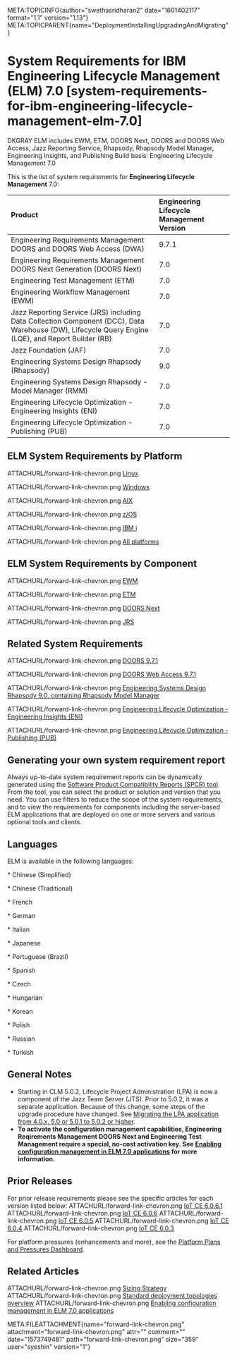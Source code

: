 META:TOPICINFO{author="swethasridharan2" date="1601402117" format="1.1"
version="1.13"}
META:TOPICPARENT{name="DeploymentInstallingUpgradingAndMigrating"}

# System Requirements for IBM Engineering Lifecycle Management (ELM) 7.0 [system-requirements-for-ibm-engineering-lifecycle-management-elm-7.0]

DKGRAY ELM includes EWM, ETM, DOORS Next, DOORS and DOORS Web Access,
Jazz Reporting Service, Rhapsody, Rhapsody Model Manager, Engineering
Insights, and Publishing Build basis: Engineering Lifecycle Management
7.0

This is the list of system requirements for **Engineering Lifecycle
Management** 7.0:

| Product | Engineering Lifecycle Management Version |
|:---|:---|
| Engineering Requirements Management DOORS and DOORS Web Access (DWA) | 9.7.1 |
| Engineering Requirements Management DOORS Next Generation (DOORS Next) | 7.0 |
| Engineering Test Management (ETM) | 7.0 |
| Engineering Workflow Management (EWM) | 7.0 |
| Jazz Reporting Service (JRS) including Data Collection Component (DCC), Data Warehouse (DW), Lifecycle Query Engine (LQE), and Report Builder (RB) | 7.0 |
| Jazz Foundation (JAF) | 7.0 |
| Engineering Systems Design Rhapsody (Rhapsody) | 9.0 |
| Engineering Systems Design Rhapsody - Model Manager (RMM) | 7.0 |
| Engineering Lifecycle Optimization - Engineering Insights (ENI) | 7.0 |
| Engineering Lifecycle Optimization - Publishing (PUB) | 7.0 |

## ELM System Requirements by Platform

ATTACHURL/forward-link-chevron.png
[Linux](https://www.ibm.com/software/reports/compatibility/clarity-reports/report/html/softwareReqsForProduct?deliverableId=BD41C8E05A1C11E982882C5D069DA07A&osPlatforms=Linux&duComponentIds=D004|D002|D001|D003|S005|S006&mandatoryCapIds=30|9|24|35|13|132|42|19|16|26|40&optionalCapIds=133|66|135|7|5|1|242|187|74|19|137|27|4)

ATTACHURL/forward-link-chevron.png
[Windows](https://www.ibm.com/software/reports/compatibility/clarity-reports/report/html/softwareReqsForProduct?deliverableId=BD41C8E05A1C11E982882C5D069DA07A&osPlatforms=Windows&duComponentIds=D004|D002|D001|D003|S005|S006&mandatoryCapIds=30|9|24|35|13|132|42|19|16|26|40&optionalCapIds=133|66|135|7|5|1|242|187|74|19|137|27|4)

ATTACHURL/forward-link-chevron.png
[AIX](https://www.ibm.com/software/reports/compatibility/clarity-reports/report/html/softwareReqsForProduct?deliverableId=BD41C8E05A1C11E982882C5D069DA07A&osPlatforms=AIX&duComponentIds=D004|D002|D001|D003|S005|S006&mandatoryCapIds=30|9|24|35|13|132|42|19|16|26|40&optionalCapIds=133|66|135|7|5|1|242|187|74|19|137|27|4)

ATTACHURL/forward-link-chevron.png
[z/OS](https://www.ibm.com/software/reports/compatibility/clarity-reports/report/html/softwareReqsForProduct?deliverableId=BD41C8E05A1C11E982882C5D069DA07A&osPlatforms=z/OS&duComponentIds=D004|D002|D001|D003|S005|S006&mandatoryCapIds=30|9|24|35|13|132|42|19|16|26|40&optionalCapIds=133|66|135|7|5|1|242|187|74|19|137|27|4)

ATTACHURL/forward-link-chevron.png [IBM
i](https://www.ibm.com/software/reports/compatibility/clarity-reports/report/html/softwareReqsForProduct?deliverableId=BD41C8E05A1C11E982882C5D069DA07A&osPlatforms=IBM20i&duComponentIds=D004|D002|D001|D003|S005|S006&mandatoryCapIds=30|9|24|35|13|132|42|19|16|26|40&optionalCapIds=133|66|135|7|5|1|242|187|74|19|137|27|4)

ATTACHURL/forward-link-chevron.png [All
platforms](https://www.ibm.com/software/reports/compatibility/clarity-reports/report/html/softwareReqsForProduct?deliverableId=BD41C8E05A1C11E982882C5D069DA07A&osPlatforms=AIX|IBM20i|Linux|Mac20OS|Windows|z/OS&duComponentIds=D004|D002|D001|D003|S005|S006&mandatoryCapIds=30|9|24|35|13|132|42|19|16|26|40&optionalCapIds=133|66|135|7|5|1|242|187|74|19|137|27|4)

## ELM System Requirements by Component

ATTACHURL/forward-link-chevron.png
[EWM](https://www.ibm.com/software/reports/compatibility/clarity-reports/report/html/softwareReqsForProduct?deliverableId=1A135760675F11E982882C5D069DA07A&osPlatforms=AIX|IBM20i|Linux|Mac20OS|Windows|z/OS&duComponentIds=D001|D003|D004|D002|S006|S005&mandatoryCapIds=30|9|24|35|13|132|42|19|16|26|40&optionalCapIds=133|66|135|7|5|1|242|187|74|19|137|27|4|223)

ATTACHURL/forward-link-chevron.png
[ETM](https://www.ibm.com/software/reports/compatibility/clarity-reports/report/html/softwareReqsForProduct?deliverableId=02056F30676111E982882C5D069DA07A&osPlatforms=AIX|IBM20i|Linux|Mac20OS|Windows|z/OS&duComponentIds=D001|S003|S002&mandatoryCapIds=30|9|24|35|13|132|42|19|16|26|40&optionalCapIds=133|66|135|7|5|242|19|137|27|4)

ATTACHURL/forward-link-chevron.png [DOORS
Next](https://www.ibm.com/software/reports/compatibility/clarity-reports/report/html/softwareReqsForProduct?deliverableId=E6336F90676111E982882C5D069DA07A&osPlatforms=AIX|IBM20i|Linux|Mac20OS|Windows|z/OS&duComponentIds=D001|S002|S003&mandatoryCapIds=30|9|24|35|13|42|19|26|40&optionalCapIds=133|66|135|7|5|19|137|27|4)

ATTACHURL/forward-link-chevron.png
[JRS](https://www.ibm.com/software/reports/compatibility/clarity-reports/report/html/softwareReqsForProduct?deliverableId=61897590679411E982882C5D069DA07A&osPlatforms=AIX|IBM20i|Linux|Mac20OS|Windows|z/OS&duComponentIds=D001|S002|S005|S003&mandatoryCapIds=30|9|24|35|13|26&optionalCapIds=5|242|188|137)

## Related System Requirements

ATTACHURL/forward-link-chevron.png [DOORS
9.7.1](https://www.ibm.com/software/reports/compatibility/clarity-reports/report/html/softwareReqsForProduct?deliverableId=C4DC18F0BCB211E9908EB999AAEAE31E&osPlatforms=Linux|Windows&duComponentIds=D000|S000&mandatoryCapIds=25&optionalCapIds=73|36|186|223)

ATTACHURL/forward-link-chevron.png [DOORS Web Access
9.7.1](https://www.ibm.com/software/reports/compatibility/clarity-reports/report/html/softwareReqsForProduct?deliverableId=93470A80BCC011E9908EB999AAEAE31E&osPlatforms=Linux|Windows&duComponentIds=D000|S000&mandatoryCapIds=30|132|137|26&optionalCapIds=36|223)

ATTACHURL/forward-link-chevron.png [Engineering Systems Design Rhapsody
9.0, containing Rhapsody Model
Manager](https://www.ibm.com/software/reports/compatibility/clarity-reports/report/html/softwareReqsForProduct?deliverableId=730A6F70C6C911E88857DCC2171712A1&osPlatforms=Windows&duComponentIds=D001&mandatoryCapIds=12|24|132|42|26&optionalCapIds=7|47|5|1|25|19|137)

ATTACHURL/forward-link-chevron.png [Engineering Lifecycle Optimization -
Engineering Insights
(ENI)](https://www.ibm.com/software/reports/compatibility/clarity-reports/report/html/softwareReqsForProduct?deliverableId=8EF911B0679011E982882C5D069DA07A&osPlatforms=AIX|IBM20i|Linux|Mac20OS|Windows|z/OS&duComponentIds=D001|S003|S002&mandatoryCapIds=30|9|24|35|13|42|26|40&optionalCapIds=7|22)

ATTACHURL/forward-link-chevron.png [Engineering Lifecycle Optimization -
Publishing
(PUB)](https://www.ibm.com/software/reports/compatibility/clarity-reports/report/html/softwareReqsForProduct?deliverableId=67BAC800678B11E982882C5D069DA07A&osPlatforms=Linux|Windows&duComponentIds=D002|D001|S004|S003&mandatoryCapIds=30|9|24|13|42|26&optionalCapIds=125|22)

## Generating your own system requirement report

Always up-to-date system requirement reports can be dynamically
generated using the [Software Product Compatibility Reports (SPCR)
tool](http://www-969.ibm.com/software/reports/compatibility/clarity/index.html).
From the tool, you can select the product or solution and version that
you need. You can use filters to reduce the scope of the system
requirements, and to view the requirements for components including the
server-based ELM applications that are deployed on one or more servers
and various optional tools and clients.

## Languages

ELM is available in the following languages:

\* Chinese (Simplified)

\* Chinese (Traditional)

\* French

\* German

\* Italian

\* Japanese

\* Portuguese (Brazil)

\* Spanish

\* Czech

\* Hungarian

\* Korean

\* Polish

\* Russian

\* Turkish

## General Notes

-   Starting in CLM 5.0.2, Lifecycle Project Administration (LPA) is now
    a component of the Jazz Team Server (JTS). Prior to 5.0.2, it was a
    separate application. Because of this change, some steps of the
    upgrade procedure have changed. See [Migrating the LPA application
    from 4.0.x, 5.0 or 5.0.1 to 5.0.2 or
    higher](https://jazz.net/wiki/bin/view/Main/LifecycleProjectAdmin#Migrating_the_LPA_application_to).
-   **To activate the configuration management capabilities, Engineering
    Reqirements Management DOORS Next and Engineering Test Management
    require a special, no-cost activation key. See [Enabling
    configuration management in ELM 7.0
    applications](https://jazz.net/servlet/clm-cm/request-key?version=7.0)
    for more information.**

## Prior Releases

For prior release requirements please see the specific articles for each
version listed below: ATTACHURL/forward-link-chevron.png [IoT CE
6.0.6.1](SSESystemRequirements6061) ATTACHURL/forward-link-chevron.png
[IoT CE 6.0.6](SSESystemRequirements606)
ATTACHURL/forward-link-chevron.png [IoT CE
6.0.5](SSESystemRequirements605) ATTACHURL/forward-link-chevron.png [IoT
CE 6.0.4](SSESystemRequirements604) ATTACHURL/forward-link-chevron.png
[IoT CE 6.0.3](SSESystemRequirements603)

For platform pressures (enhancements and more), see the [Platform Plans
and Pressures
Dashboard](https://jazz.net/jazz/web/projects/Jazz20Collaborative20ALM#action=com.ibm.team.dashboard.viewDashboard&tab=_79).

## Related Articles

ATTACHURL/forward-link-chevron.png [Sizing Strategy](CLMSizingStrategy)
ATTACHURL/forward-link-chevron.png [Standard deployment topologies
overview](StandardTopologiesOverview) ATTACHURL/forward-link-chevron.png
[Enabling configuration management in ELM 7.0
applications](https://jazz.net/servlet/clm-cm/request-key?version=7.0)

META:FILEATTACHMENT{name="forward-link-chevron.png"
attachment="forward-link-chevron.png" attr="" comment=""
date="1573749481" path="forward-link-chevron.png" size="359"
user="syeshin" version="1"}
